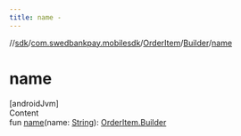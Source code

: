 ```yaml
---
title: name -
---
```

//[sdk](../../../../index)/[com.swedbankpay.mobilesdk](../../index)/[OrderItem](../index)/[Builder](index)/[name](name)



# name  
[androidJvm]  
Content  
fun [name](name)(name: [String](https://kotlinlang.org/api/latest/jvm/stdlib/kotlin/-string/index.html)): [OrderItem.Builder](index)  



